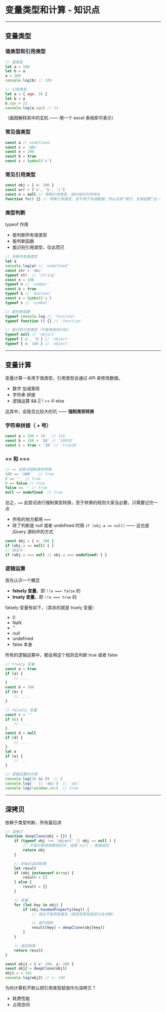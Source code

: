# 变量类型和计算 - 知识点

------

## 变量类型

### 值类型和引用类型

```js
// 值类型
let a = 100
let b = a
a = 200
console.log(b) // 100
```

```js
// 引用类型
let a = { age: 20 }
let b = a
b.age = 21
console.log(a.age) // 21
```

（画图解释其中的玄机 —— 用一个 excel 表格即可表示）

### 常见值类型

```js
const a // undefined
const s = 'abc'
const n = 100
const b = true
const s = Symbol('s')
```

### 常见引用类型

```js
const obj = { x: 100 }
const arr = ['a', 'b', 'c']
const n = null // 特殊引用类型，指针指向为空地址
function fn() {} // 特殊引用类型，但不用于存储数据，所以没有“拷贝、复制函数”这一说
```

### 类型判断

typeof 作用

- 能判断所有值类型
- 能判断函数
- 能识别引用类型，仅此而已

```js
// 判断所有值类型
let a
console.log(a) // 'undefined'
const str = 'abc'
typeof str  // 'string'
const n = 100
typeof n // 'number'
const b = true
typeof b // 'boolean'
const s = Symbol('s')
typeof s // 'symbol'
```

```js
// 能判断函数
typeof console.log // 'function'
typeof function () {} // 'function'

// 能识别引用类型（不能再继续识别）
typeof null // 'object'
typeof ['a', 'b'] // 'object'
typeof { x: 100 } // 'object'
```

------

## 变量计算

变量计算一本用于值类型，引用类型会通过 API 来修改数据。

- 数字 加减乘除
- 字符串 拼接
- 逻辑运算 && || ! == if-else

这其中，会隐含比较大的坑 —— **强制类型转换**

### 字符串拼接（ + 号）

```javascript
const a = 100 + 10   // 110
const b = 100 + '10' // '10010'
const c = true + '10' // 'true10'
```

### == 和 ===

```javascript
// == 会尝试强制类型转换
100 == '100'   // true
0 == ''  // true
0 == false // true
false == '' // true
null == undefined  // true
```

总之，`==` 会尝试进行强制类型转换，至于转换的规则大家没必要，只需要记住一点

- 所有的地方都用 `===`
- 除了判断是 null 或者 undefined 时用 `if (obj.a == null)` —— 这也是 jQuery 源码中的方式

```js
const obj = { x: 100 }
if (obj.a == null) { }
// 相当于：
if (obj.a === null || obj.a === undefined) { }
```

### 逻辑运算

首先认识一个概念

- **falsely 变量**，即 `!!a === false` 的
- **truely 变量**，即 `!!a === true` 的

falsely 变量有如下，（其余的就是 truely 变量）

- 0
- NaN
- ''
- null
- undefined
- false 本身

所有的逻辑运算中，都会用这个规则去判断 true 或者 false

```javascript
// truely 变量
const a = true
if (a) {
    // ....
}
const b = 100
if (b) {
    // ....
}

// falsely 变量
const c = ''
if (c) {
    // ....
}
const d = null
if (d) {
    // ...
}
let e
if (e) {
    // ...
}
```

```js
// 逻辑运算的示例
console.log(10 && 0)  // 0
console.log('' || 'abc')  // 'abc'
console.log(!window.abc)  // true
```

------

## 深拷贝

依赖于类型判断，所有最后讲

```js
// 深拷贝
function deepClone(obj = {}) {
    if (typeof obj !== 'object' || obj == null ) {
        // 不是对象或者数组形式，或是 null ，直接返回
        return obj
    }

    // 初始化返回结果
    let result
    if (obj instanceof Array) {
        result = []
    } else {
        result = {}
    }

    // 变量
    for (let key in obj) {
        if (obj.hasOwnProperty(key)) {
            // 保证不是原型属性（原型和原型链部分会讲解）

            // 递归调用
            result[key] = deepClone(obj[key])
        }
    }

    // 返回结果
    return result
}

const obj1 = { x: 100, y: 200 }
const obj2 = deepClone(obj1)
obj1.x = 101
console.log(obj2) // x: 100
```

为何计算机不默认把引用类型赋值作为深拷贝？

- 耗费性能
- 占用空间
